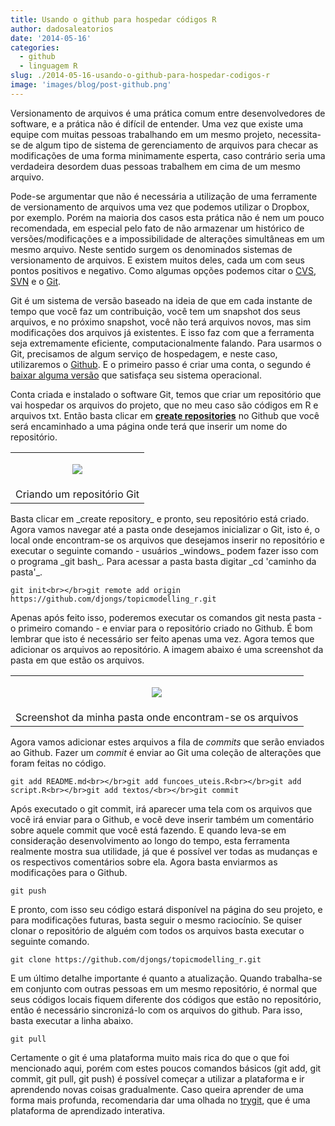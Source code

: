 ```yaml
---
title: Usando o github para hospedar códigos R
author: dadosaleatorios
date: '2014-05-16'
categories:
  - github
  - linguagem R
slug: ./2014-05-16-usando-o-github-para-hospedar-codigos-r
image: 'images/blog/post-github.png'
---
```


Versionamento de arquivos é uma prática comum entre desenvolvedores de software, e a prática não é difícil de entender. Uma vez que existe uma equipe com muitas pessoas trabalhando em um mesmo projeto, necessita-se de algum tipo de sistema de gerenciamento de arquivos para checar as modificações de uma forma minimamente esperta, caso contrário seria uma verdadeira desordem duas pessoas trabalhem em cima de um mesmo arquivo.

Pode-se argumentar que não é necessária a utilização de uma ferramente de versionamento de arquivos uma vez que podemos utilizar o Dropbox, por exemplo. Porém na maioria dos casos esta prática não é nem um pouco recomendada, em especial pelo fato de não armazenar um histórico de versões/modificações e a impossibilidade de alterações simultâneas em um mesmo arquivo. Neste sentido surgem os denominados sistemas de versionamento de arquivos. E existem muitos deles, cada um com seus pontos positivos e negativo. Como algumas opções podemos citar o [CVS](http://savannah.nongnu.org/projects/cvs/), [SVN](http://subversion.apache.org/) e o [Git](http://git-scm.com/).

Git é um sistema de versão baseado na ideia de que em cada instante de tempo que você faz um contribuição, você tem um snapshot dos seus arquivos, e no próximo snapshot, você não terá arquivos novos, mas sim modificações dos arquivos já existentes. E isso faz com que a ferramenta seja extremamente eficiente, computacionalmente falando. Para usarmos o Git, precisamos de algum serviço de hospedagem, e neste caso, utilizaremos o [Github](https://github.com/). E o primeiro passo é criar uma conta, o segundo é [baixar alguma versão](http://git-scm.com/downloads) que satisfaça seu sistema operacional.

Conta criada e instalado o software Git, temos que criar um repositório que vai hospedar os arquivos do projeto, que no meu caso são códigos em R e arquivos txt. Então basta clicar em **[create repositories](https://github.com/repositories/new)** no Github que você será encaminhado a uma página onde terá que inserir um nome do repositório.

<table cellpadding="0" style="margin-left:auto;margin-right:auto;text-align:center;" cellspacing="0" class="tr-caption-container" ><tbody ><tr >
<td style="text-align:center;" >

![](https://dadosaleatorios.files.wordpress.com/2014/05/d1c29-create_repo.png)

</td></tr><tr >
<td style="text-align:center;" class="tr-caption" >Criando um repositório Git
</td></tr></tbody></table>Basta clicar em _create repository_ e pronto, seu repositório está criado. Agora vamos navegar até a pasta onde desejamos inicializar o Git, isto é, o local onde encontram-se os arquivos que desejamos inserir no repositório e executar o seguinte comando - usuários _windows_ podem fazer isso com o programa _git bash_. Para acessar a pasta basta digitar _cd 'caminho da pasta'_.

    git init<br></br>git remote add origin https://github.com/djongs/topicmodelling_r.git

Apenas após feito isso, poderemos executar os comandos git nesta pasta - o primeiro comando - e enviar para o repositório criado no Github. É bom lembrar que isto é necessário ser feito apenas uma vez. Agora temos que adicionar os arquivos ao repositório. A imagem abaixo é uma screenshot da pasta em que estão os arquivos.

<table cellpadding="0" style="margin-left:auto;margin-right:auto;text-align:center;" cellspacing="0" class="tr-caption-container" ><tbody ><tr >
<td style="text-align:center;" >

![](https://dadosaleatorios.files.wordpress.com/2014/05/3bdbf-pasta.png)

</td></tr><tr >
<td style="text-align:center;" class="tr-caption" >Screenshot da minha pasta onde encontram-se os arquivos
</td></tr></tbody></table>

Agora vamos adicionar estes arquivos a fila de _commits_ que serão enviados ao Github. Fazer um _commit_ é enviar ao Git uma coleção de alterações que foram feitas no código.

    git add README.md<br></br>git add funcoes_uteis.R<br></br>git add script.R<br></br>git add textos/<br></br>git commit

Após executado o git commit, irá aparecer uma tela com os arquivos que você irá enviar para o Github, e você deve inserir também um comentário sobre aquele commit que você está fazendo. E quando leva-se em consideração desenvolvimento ao longo do tempo, esta ferramenta realmente mostra sua utilidade, já que é possível ver todas as mudanças e os respectivos comentários sobre ela. Agora basta enviarmos as modificações para o Github.

    git push

E pronto, com isso seu código estará disponível na página do seu projeto, e para modificações futuras, basta seguir o mesmo raciocínio. Se quiser clonar o repositório de alguém com todos os arquivos basta executar o seguinte comando.

    git clone https://github.com/djongs/topicmodelling_r.git

E um último detalhe importante é quanto a atualização. Quando trabalha-se em conjunto com outras pessoas em um mesmo repositório, é normal que seus códigos locais fiquem diferente dos códigos que estão no repositório, então é necessário sincronizá-lo com os arquivos do github. Para isso, basta executar a linha abaixo.

    git pull

Certamente o git é uma plataforma muito mais rica do que o que foi mencionado aqui, porém com estes poucos comandos básicos (git add, git commit, git pull, git push) é possível começar a utilizar a plataforma e ir aprendendo novas coisas gradualmente. Caso queira aprender de uma forma mais profunda, recomendaria dar uma olhada no [trygit](https://try.github.io/levels/1/challenges/1), que é uma plataforma de aprendizado interativa.
